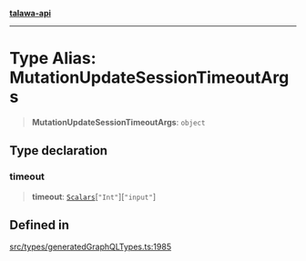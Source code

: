 [**talawa-api**](../../../README.md)

***

# Type Alias: MutationUpdateSessionTimeoutArgs

> **MutationUpdateSessionTimeoutArgs**: `object`

## Type declaration

### timeout

> **timeout**: [`Scalars`](Scalars.md)\[`"Int"`\]\[`"input"`\]

## Defined in

[src/types/generatedGraphQLTypes.ts:1985](https://github.com/Suyash878/talawa-api/blob/e4413cec641a837926071678fed3c7f67234e31e/src/types/generatedGraphQLTypes.ts#L1985)
